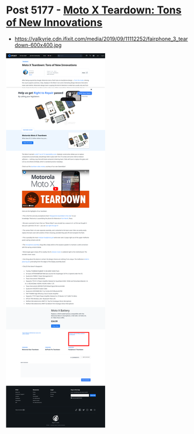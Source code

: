 # Post 5177 - [Moto X Teardown: Tons of New Innovations](https://www.ifixit.com/News/5177/moto-x-teardown-tons-of-new-innovations)

- https://valkyrie.cdn.ifixit.com/media/2019/09/11112252/fairphone_3_teardown-600x400.jpg

![screencap](screenshots/9bfd2a7b-2972-45a9-9036-cdef0a9d011f.png)
